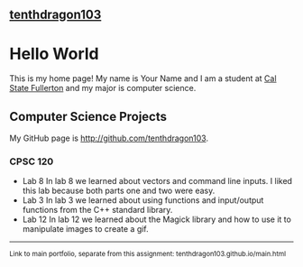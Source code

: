 ## [tenthdragon103](tenthdragon103.github.io)
# Hello World

This is my home page! My name is Your Name and I am a student at [Cal State Fullerton](http://www.fullerton.edu/) and my major is computer science.

## Computer Science Projects

My GitHub page is http://github.com/tenthdragon103.

### CPSC 120

* Lab 8
  In lab 8 we learned about vectors and command line inputs. I liked this lab because both parts one and two were easy.
* Lab 3
  In lab 3 we learned about using functions and input/output functions from the C++ standard library.
* Lab 12
  In lab 12 we learned about the Magick library and how to use it to manipulate images to create a gif.

* * *
<small>Link to main portfolio, separate from this assignment: <a>tenthdragon103.github.io/main.html</small>